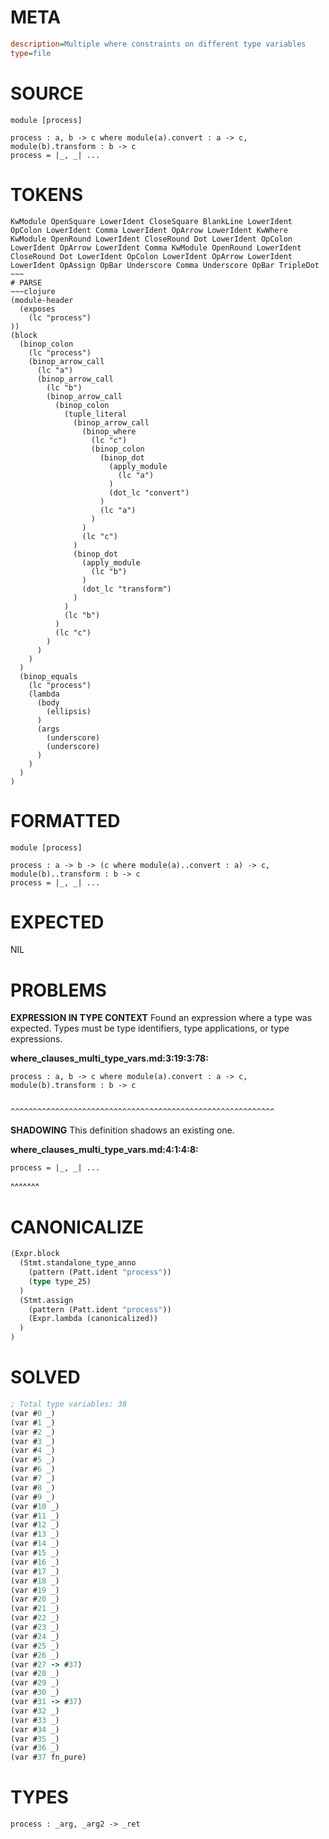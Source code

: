 # META
~~~ini
description=Multiple where constraints on different type variables
type=file
~~~
# SOURCE
~~~roc
module [process]

process : a, b -> c where module(a).convert : a -> c, module(b).transform : b -> c
process = |_, _| ...
~~~
# TOKENS
~~~text
KwModule OpenSquare LowerIdent CloseSquare BlankLine LowerIdent OpColon LowerIdent Comma LowerIdent OpArrow LowerIdent KwWhere KwModule OpenRound LowerIdent CloseRound Dot LowerIdent OpColon LowerIdent OpArrow LowerIdent Comma KwModule OpenRound LowerIdent CloseRound Dot LowerIdent OpColon LowerIdent OpArrow LowerIdent LowerIdent OpAssign OpBar Underscore Comma Underscore OpBar TripleDot ~~~
# PARSE
~~~clojure
(module-header
  (exposes
    (lc "process")
))
(block
  (binop_colon
    (lc "process")
    (binop_arrow_call
      (lc "a")
      (binop_arrow_call
        (lc "b")
        (binop_arrow_call
          (binop_colon
            (tuple_literal
              (binop_arrow_call
                (binop_where
                  (lc "c")
                  (binop_colon
                    (binop_dot
                      (apply_module
                        (lc "a")
                      )
                      (dot_lc "convert")
                    )
                    (lc "a")
                  )
                )
                (lc "c")
              )
              (binop_dot
                (apply_module
                  (lc "b")
                )
                (dot_lc "transform")
              )
            )
            (lc "b")
          )
          (lc "c")
        )
      )
    )
  )
  (binop_equals
    (lc "process")
    (lambda
      (body
        (ellipsis)
      )
      (args
        (underscore)
        (underscore)
      )
    )
  )
)
~~~
# FORMATTED
~~~roc
module [process]

process : a -> b -> (c where module(a)..convert : a) -> c, module(b)..transform : b -> c
process = |_, _| ...
~~~
# EXPECTED
NIL
# PROBLEMS
**EXPRESSION IN TYPE CONTEXT**
Found an expression where a type was expected.
Types must be type identifiers, type applications, or type expressions.

**where_clauses_multi_type_vars.md:3:19:3:78:**
```roc
process : a, b -> c where module(a).convert : a -> c, module(b).transform : b -> c
```
                  ^^^^^^^^^^^^^^^^^^^^^^^^^^^^^^^^^^^^^^^^^^^^^^^^^^^^^^^^^^^


**SHADOWING**
This definition shadows an existing one.

**where_clauses_multi_type_vars.md:4:1:4:8:**
```roc
process = |_, _| ...
```
^^^^^^^


# CANONICALIZE
~~~clojure
(Expr.block
  (Stmt.standalone_type_anno
    (pattern (Patt.ident "process"))
    (type type_25)
  )
  (Stmt.assign
    (pattern (Patt.ident "process"))
    (Expr.lambda (canonicalized))
  )
)
~~~
# SOLVED
~~~clojure
; Total type variables: 38
(var #0 _)
(var #1 _)
(var #2 _)
(var #3 _)
(var #4 _)
(var #5 _)
(var #6 _)
(var #7 _)
(var #8 _)
(var #9 _)
(var #10 _)
(var #11 _)
(var #12 _)
(var #13 _)
(var #14 _)
(var #15 _)
(var #16 _)
(var #17 _)
(var #18 _)
(var #19 _)
(var #20 _)
(var #21 _)
(var #22 _)
(var #23 _)
(var #24 _)
(var #25 _)
(var #26 _)
(var #27 -> #37)
(var #28 _)
(var #29 _)
(var #30 _)
(var #31 -> #37)
(var #32 _)
(var #33 _)
(var #34 _)
(var #35 _)
(var #36 _)
(var #37 fn_pure)
~~~
# TYPES
~~~roc
process : _arg, _arg2 -> _ret
~~~
